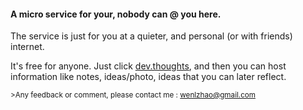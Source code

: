 #### A micro service for your, nobody can @ you here.
The service is just for you at a quieter, and personal (or with friends) internet.

It's free for anyone.  Just click [dev.thoughts](http://insightmarks.herokuapp.com), and then you can host information like notes, ideas/photo, ideas that you can later reflect.

<sub>>Any feedback or comment, please contact me : wenlzhao@gmail.com </sub>

